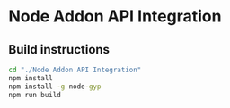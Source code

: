 ﻿# Node Addon API Integration

## Build instructions
```cmd
cd "./Node Addon API Integration"
npm install
npm install -g node-gyp
npm run build
```